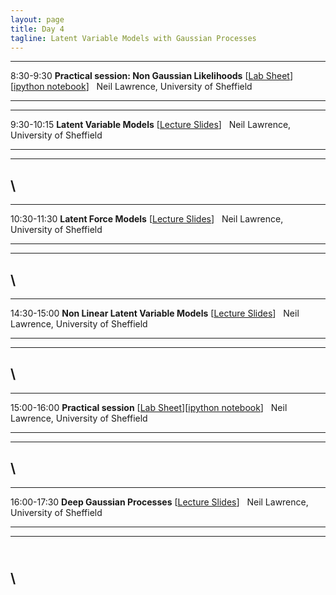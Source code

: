 ```yaml
---
layout: page
title: Day 4
tagline: Latent Variable Models with Gaussian Processes
---
```



  ----------- ---------------------------------------------------------------------------------------------------------
  8:30-9:30   **Practical session: Non Gaussian Likelihoods** [[Lab Sheet](lab.html)][[ipython notebook](lab3.ipynb)]
              Neil Lawrence, University of Sheffield
  ----------- ---------------------------------------------------------------------------------------------------------

  ------------ --------------------------------------------------------
  9:30-10:15   **Latent Variable Models** [[Lecture Slides](lvm.pdf)]
               Neil Lawrence, University of Sheffield
  ------------ --------------------------------------------------------

  ---
  \
  ---

  ------------- -----------------------------------------------------
  10:30-11:30   **Latent Force Models** [[Lecture Slides](lfm.pdf)]
                Neil Lawrence, University of Sheffield
  ------------- -----------------------------------------------------

  ---
  \
  ---

  ------------- ----------------------------------------------------------------------
  14:30-15:00   **Non Linear Latent Variable Models** [[Lecture Slides](gp-lvm.pdf)]
                Neil Lawrence, University of Sheffield
  ------------- ----------------------------------------------------------------------

  ---
  \
  ---

  ------------- -------------------------------------------------------------------------------
  15:00-16:00   **Practical session** [[Lab Sheet](lab.html)][[ipython notebook](lab4.ipynb)]
                Neil Lawrence, University of Sheffield
  ------------- -------------------------------------------------------------------------------

  ---
  \
  ---

  ------------- ----------------------------------------------------------
  16:00-17:30   **Deep Gaussian Processes** [[Lecture Slides](deep.pdf)]
                Neil Lawrence, University of Sheffield
  ------------- ----------------------------------------------------------

  ---
  \
  \
  ---


